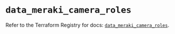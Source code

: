 # `data_meraki_camera_roles`

Refer to the Terraform Registry for docs: [`data_meraki_camera_roles`](https://registry.terraform.io/providers/ciscodevnet/meraki/1.7.1/docs/data-sources/camera_roles).
